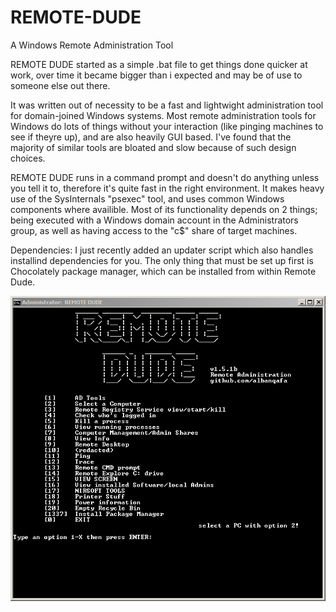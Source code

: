# REMOTE-DUDE
A Windows Remote Administration Tool

REMOTE DUDE started as a simple .bat file to get things done quicker at work, over time it became bigger than i expected and may be of use to someone else out there.

It was written out of necessity to be a fast and lightwight administration tool for domain-joined Windows systems. Most remote administration tools for Windows do lots of things without your interaction (like pinging machines to see if theyre up), and are also heavily GUI based. I've found that the majority of similar tools are bloated and slow because of such design choices.

REMOTE DUDE runs in a command prompt and doesn't do anything unless you tell it to, therefore it's quite fast in the right environment. It makes heavy use of the SysInternals "psexec" tool, and uses common Windows components where availible. Most of its functionality depends on 2 things; being executed with a Windows domain account in the Administrators group, as well as having access to the "c$" share of target machines.

Dependencies:
I just recently added an updater script which also handles installind dependencies for you.
The only thing that must be set up first is Chocolately package manager, which can be installed from within Remote Dude.

![alt text](https://github.com/albanqafa/REMOTE-DUDE/blob/master/screenshot.PNG)
